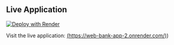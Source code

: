 ## Live Application

[![Deploy with Render](https://render.com/images/deploy-button.svg)](https://web-bank-app-2.onrender.com/)

Visit the live application: [(https://web-bank-app-2.onrender.com/)](https://web-bank-app-2.onrender.com/))
